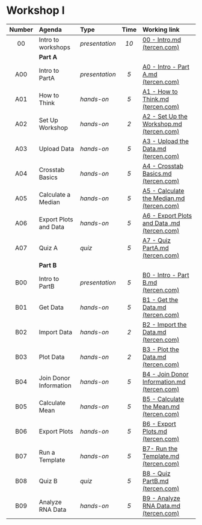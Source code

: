 # Workshop I


| **Number** | **Agenda** | **Type** | **Time** | **Working link** |
| :--: | :-- | :-- | :--: | :-- |
| 00 | Intro to workshops | *presentation* | *10* | [00 - Intro.md (tercen.com)](https://tercen.com/LevelUpWorkshopsTeam/f/0426e43fae546a36d7cae002c1d8638e "00 - Intro.md (tercen.com)") |
|   | **Part A** |   |   |   |
| A00 | Intro to PartA | *presentation* | *5* | [A0 - Intro - Part A.md (tercen.com)](https://tercen.com/LevelUpWorkshopsTeam/f/0426e43fae546a36d7cae002c1d87757 "A0 - Intro - Part A.md (tercen.com)") |
| A01 | How to Think | *hands-on* | *5* | [A1 - How to Think.md (tercen.com)](https://tercen.com/LevelUpWorkshopsTeam/f/728a8fe7c94173cab49542f6d50addc3 "A1 - How to Think.md (tercen.com)") |
| A02 | Set Up Workshop | *hands-on* | *2* | [A2 - Set Up the Workshop.md (tercen.com)](https://tercen.com/LevelUpWorkshopsTeam/f/0426e43fae546a36d7cae002c1d89a33 "A2 - Set Up the Workshop.md (tercen.com)") |
| A03 | Upload Data | *hands-on* | *5* | [A3 - Upload the Data.md (tercen.com)](https://tercen.com/LevelUpWorkshopsTeam/f/0426e43fae546a36d7cae002c1d8abef "A3 - Upload the Data.md (tercen.com)") |
| A04 | Crosstab Basics | *hands-on* | *5* | [A4 - Crosstab Basics.md (tercen.com)](https://tercen.com/LevelUpWorkshopsTeam/f/0426e43fae546a36d7cae002c1d8b227 "A4 - Crosstab Basics.md (tercen.com)") |
| A05 | Calculate a Median | *hands-on* | *5* | [A5 - Calculate the Median.md (tercen.com)](https://tercen.com/LevelUpWorkshopsTeam/f/0426e43fae546a36d7cae002c1d8cdcd "A5 - Calculate the Median.md (tercen.com)") |
| A06 | Export Plots and Data | *hands-on* | *5* | [A6 - Export Plots and Data .md (tercen.com)](https://tercen.com/LevelUpWorkshopsTeam/f/0426e43fae546a36d7cae002c1d8d1f2 "A6 - Export Plots and Data .md (tercen.com)") |
| A07 | Quiz A | *quiz* | *5* | [A7 - Quiz PartA.md (tercen.com)](https://tercen.com/LevelUpWorkshopsTeam/f/0426e43fae546a36d7cae002c1d8e186 "A7 - Quiz PartA.md (tercen.com)") |
|   | **Part B** |   |   |   |
| B00 | Intro to PartB | *presentation* | *5* | [B0 - Intro - Part B.md (tercen.com)](https://tercen.com/LevelUpWorkshopsTeam/f/0426e43fae546a36d7cae002c1d979d8 "B0 - Intro - Part B.md (tercen.com)") |
| B01 | Get Data | *hands-on* | *5* | [B1 - Get the Data.md (tercen.com)](https://tercen.com/LevelUpWorkshopsTeam/f/0426e43fae546a36d7cae002c1d94ff2 "B1 - Get the Data.md (tercen.com)") |
| B02 | Import Data | *hands-on* | *2* | [B2 - Import the Data.md (tercen.com)](https://tercen.com/LevelUpWorkshopsTeam/f/0426e43fae546a36d7cae002c1d941ad "B2 - Import the Data.md (tercen.com)") |
| B03 | Plot Data | *hands-on* | *2* | [B3 - Plot the Data.md (tercen.com)](https://tercen.com/LevelUpWorkshopsTeam/f/0426e43fae546a36d7cae002c1d93a49 "B3 - Plot the Data.md (tercen.com)") |
| B04 | Join Donor Information | *hands-on* | *5* | [B4 - Join Donor Information.md (tercen.com)](https://tercen.com/LevelUpWorkshopsTeam/f/0426e43fae546a36d7cae002c1d9296e "B4 - Join Donor Information.md (tercen.com)") |
| B05 | Calculate Mean | *hands-on* | *5* | [B5 - Calculate the Mean.md (tercen.com)](https://tercen.com/LevelUpWorkshopsTeam/f/0426e43fae546a36d7cae002c1d9231d "B5 - Calculate the Mean.md (tercen.com)") |
| B06 | Export Plots | *hands-on* | *5* | [B6 - Export Plots.md (tercen.com)](https://tercen.com/LevelUpWorkshopsTeam/f/0426e43fae546a36d7cae002c1d91caf "B6 - Export Plots.md (tercen.com)") |
| B07 | Run a Template | *hands-on* | *5* | [B7- Run the Template.md (tercen.com)](https://tercen.com/LevelUpWorkshopsTeam/f/0426e43fae546a36d7cae002c1d91016 "B7- Run the Template.md (tercen.com)") |
| B08 | Quiz B | *quiz* | *5* | [B8 - Quiz PartB.md (tercen.com)](https://tercen.com/LevelUpWorkshopsTeam/f/0426e43fae546a36d7cae002c1d9024b "B8 - Quiz PartB.md (tercen.com)") |
| B09 | Analyze RNA Data | *hands-on* | *5* | [B9 - Analyze RNA Data.md (tercen.com)](https://tercen.com/LevelUpWorkshopsTeam/f/0426e43fae546a36d7cae002c1d8fcc7 "B9 - Analyze RNA Data.md (tercen.com)") |